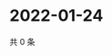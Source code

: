 # 2022-01-24

共 0 条

<!-- BEGIN WEIBO -->
<!-- 最后更新时间 Mon Jan 24 2022 17:13:18 GMT+0800 (China Standard Time) -->

<!-- END WEIBO -->
